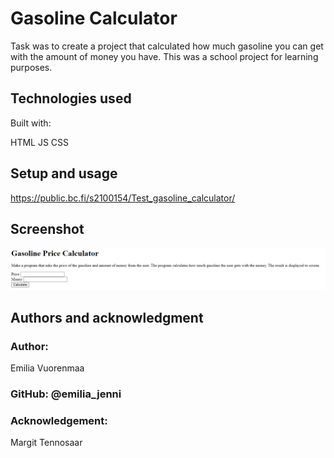 # Gasoline Calculator

Task was to create a project that calculated how much gasoline you can get with the amount of money you have.
This was a school project for learning purposes.

## Technologies used

Built with:

HTML
JS
CSS

## Setup and usage

https://public.bc.fi/s2100154/Test_gasoline_calculator/

## Screenshot

![Gasoline Calc Screenshot](gasoline.png)

## Authors and acknowledgment

### Author:

Emilia Vuorenmaa

### GitHub: @emilia_jenni

### Acknowledgement:

Margit Tennosaar
